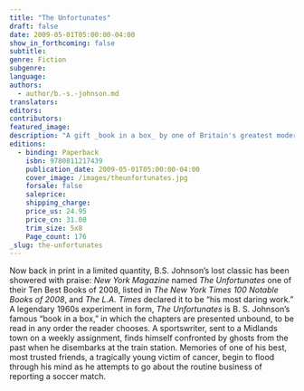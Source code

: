 ```yaml
---
title: "The Unfortunates"
draft: false
date: 2009-05-01T05:00:00-04:00
show_in_forthcoming: false
subtitle:
genre: Fiction
subgenre:
language:
authors:
  - author/b.-s.-johnson.md
translators:
editors:
contributors:
featured_image:
description: "A gift _book in a box_ by one of Britain's greatest modern writers. "
editions:
  - binding: Paperback
    isbn: 9780811217439
    publication_date: 2009-05-01T05:00:00-04:00
    cover_image: /images/theunfortunates.jpg
    forsale: false
    saleprice:
    shipping_charge:
    price_us: 24.95
    price_cn: 31.00
    trim_size: 5x8
    Page_count: 176
_slug: the-unfortunates
---
```


Now back in print in a limited quantity, B.S. Johnson’s lost classic has been showered with praise: _New York Magazine_ named _The Unfortunates_ one of their Ten Best Books of 2008, listed in _The New York Times 100 Notable Books of 2008_, and _The L.A. Times_ declared it to be “his most daring work.” A legendary 1960s experiment in form, _The Unfortunates_ is B. S. Johnson’s famous “book in a box,” in which the chapters are presented unbound, to be read in any order the reader chooses. A sportswriter, sent to a Midlands town on a weekly assignment, finds himself confronted by ghosts from the past when he disembarks at the train station. Memories of one of his best, most trusted friends, a tragically young victim of cancer, begin to flood through his mind as he attempts to go about the routine business of reporting a soccer match.

